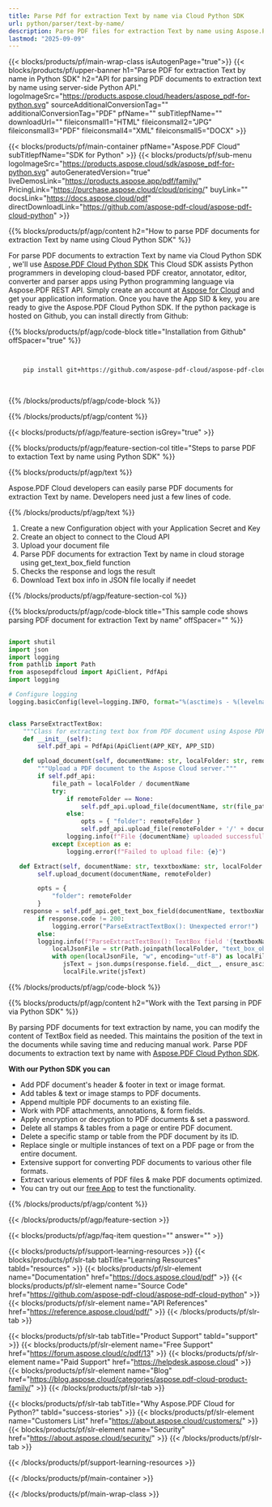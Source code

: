 ```yaml
---
title: Parse Pdf for extraction Text by name via Cloud Python SDK 
url: python/parser/text-by-name/
description: Parse PDF files for extraction Text by name using Aspose.PDF Cloud SDK for Python. Enhance discoverability and indexing.
lastmod: "2025-09-09"
---
```


{{< blocks/products/pf/main-wrap-class isAutogenPage="true">}}
{{< blocks/products/pf/upper-banner h1="Parse PDF for extraction Text by name in Python SDK" h2="API for parsing PDF documents to extraction text by name using server-side Python API." logoImageSrc="https://products.aspose.cloud/headers/aspose_pdf-for-python.svg" sourceAdditionalConversionTag="" additionalConversionTag="PDF" pfName="" subTitlepfName="" downloadUrl="" fileiconsmall1="HTML" fileiconsmall2="JPG" fileiconsmall3="PDF" fileiconsmall4="XML" fileiconsmall5="DOCX" >}}

{{< blocks/products/pf/main-container pfName="Aspose.PDF Cloud" subTitlepfName="SDK for Python" >}}
{{< blocks/products/pf/sub-menu logoImageSrc="https://products.aspose.cloud/sdk/aspose_pdf-for-python.svg"
autoGeneratedVersion="true"
liveDemosLink="https://products.aspose.app/pdf/family/" PricingLink="https://purchase.aspose.cloud/cloud/pricing/" buyLink="" docsLink="https://docs.aspose.cloud/pdf"  directDownloadLink="https://github.com/aspose-pdf-cloud/aspose-pdf-cloud-python" >}}

{{% blocks/products/pf/agp/content h2="How to parse PDF documents for extraction Text by name using Cloud Python SDK" %}}

 For parse PDF documents to extraction Text by name via Cloud Python SDK , we'll use
 [Aspose.PDF Cloud Python SDK](https://products.aspose.cloud/pdf/python/)
  This Cloud SDK assists Python programmers in developing cloud-based PDF creator, annotator, editor, converter and parser apps using Python programming language via Aspose.PDF REST API. Simply create an account at [Aspose for Cloud](https://dashboard.aspose.cloud/#/apps) and get your application information. Once you have the App SID & key, you are ready to give the Aspose.PDF Cloud Python SDK. If the python package is hosted on Github, you can install directly from Github:

{{% blocks/products/pf/agp/code-block title="Installation from Github" offSpacer="true" %}}

```bash

     
    pip install git+https://github.com/aspose-pdf-cloud/aspose-pdf-cloud-python.git
     
     

```

{{% /blocks/products/pf/agp/code-block %}}

{{% /blocks/products/pf/agp/content %}}

{{< blocks/products/pf/agp/feature-section isGrey="true" >}}

{{% blocks/products/pf/agp/feature-section-col title="Steps to parse PDF to extaction Text by name using Python SDK" %}}

{{% blocks/products/pf/agp/text %}}

 Aspose.PDF Cloud developers can easily parse PDF documents for extraction Text by name. Developers need just a few lines of code.

{{% /blocks/products/pf/agp/text %}}

1. Create a new Configuration object with your Application Secret and Key
1. Create an object to connect to the Cloud API
1. Upload your document file
1. Parse PDF documents for extraction Text by name in cloud storage using get_text_box_field function
1. Checks the response and logs the result
1. Download Text box info in JSON file locally if needet

{{% /blocks/products/pf/agp/feature-section-col %}}

{{% blocks/products/pf/agp/code-block title="This sample code shows parsing PDF document for extraction Text by name" offSpacer="" %}}

```python

import shutil
import json
import logging
from pathlib import Path
from asposepdfcloud import ApiClient, PdfApi
import logging

# Configure logging
logging.basicConfig(level=logging.INFO, format="%(asctime)s - %(levelname)s - %(message)s")


class ParseExtractTextBox:
    """Class for extracting text box from PDF document using Aspose PDF Cloud API."""
    def __init__(self):
        self.pdf_api = PdfApi(ApiClient(APP_KEY, APP_SID)

    def upload_document(self, documentName: str, localFolder: str, remoteFolder: str):
        """Upload a PDF document to the Aspose Cloud server."""
        if self.pdf_api:
            file_path = localFolder / documentName
            try:
                if remoteFolder == None:
                    self.pdf_api.upload_file(documentName, str(file_path))
                else:
                    opts = { "folder": remoteFolder }
                    self.pdf_api.upload_file(remoteFolder + '/' + documentName, file_path)
                logging.info(f"File {documentName} uploaded successfully.")
            except Exception as e:
                logging.error(f"Failed to upload file: {e}")

   def Extract(self, documentName: str, texxtboxName: str, localFolder: Path, remoteFolder: Path):
        self.upload_document(documentName, remoteFolder)

        opts = {
            "folder": remoteFolder
        }
	response = self.pdf_api.get_text_box_field(documentName, textboxName, **opts)
        if response.code != 200:
            logging.error("ParseExtractTextBox(): Unexpected error!")
        else:
	    logging.info(f"ParseExtractTextBox(): TextBox field '{textboxName}' successfully extracted from the document '{documentName}'.")
            localJsonFile = str(Path.joinpath(localFolder, "text_box_objects.json"))
            with open(localJsonFile, "w", encoding="utf-8") as localFile:            
               jsText = json.dumps(response.field.__dict__, ensure_ascii=False, default=str, indent=4)
               localFile.write(jsText)

```

{{% /blocks/products/pf/agp/code-block %}}

{{% blocks/products/pf/agp/content h2="Work with the Text parsing in PDF via Python SDK" %}}

By parsing PDF documents for text extraction by name, you can modify the content of TextBox field as needed. This maintains the position of the text in the documents while saving time and reducing manual work.
Parse PDF documents to extraction text by name with [Aspose.PDF Cloud Python SDK](https://products.aspose.cloud/pdf/python/).

**With our Python SDK you can**

+ Add PDF document's header & footer in text or image format.
+ Add tables & text or image stamps to PDF documents.
+ Append multiple PDF documents to an existing file.
+ Work with PDF attachments, annotations, & form fields.
+ Apply encryption or decryption to PDF documents & set a password.
+ Delete all stamps & tables from a page or entire PDF document.
+ Delete a specific stamp or table from the PDF document by its ID.
+ Replace single or multiple instances of text on a PDF page or from the entire document.
+ Extensive support for converting PDF documents to various other file formats.
+ Extract various elements of PDF files & make PDF documents optimized.
+ You can try out our [free App](https://products.aspose.app/pdf/) to test the functionality.

{{% /blocks/products/pf/agp/content %}}

{{< /blocks/products/pf/agp/feature-section >}}

{{< blocks/products/pf/agp/faq-item question="" answer="" >}}

{{< blocks/products/pf/support-learning-resources >}}
{{< blocks/products/pf/slr-tab tabTitle="Learning Resources" tabId="resources" >}}
{{< blocks/products/pf/slr-element name="Documentation" href="https://docs.aspose.cloud/pdf" >}}
{{< blocks/products/pf/slr-element name="Source Code" href="https://github.com/aspose-pdf-cloud/aspose-pdf-cloud-python" >}}
{{< blocks/products/pf/slr-element name="API References" href="https://reference.aspose.cloud/pdf/" >}}
{{< /blocks/products/pf/slr-tab >}}

{{< blocks/products/pf/slr-tab tabTitle="Product Support" tabId="support" >}}
{{< blocks/products/pf/slr-element name="Free Support" href="https://forum.aspose.cloud/c/pdf/13" >}}
{{< blocks/products/pf/slr-element name="Paid Support" href="https://helpdesk.aspose.cloud" >}}
{{< blocks/products/pf/slr-element name="Blog" href="https://blog.aspose.cloud/categories/aspose.pdf-cloud-product-family/" >}}
{{< /blocks/products/pf/slr-tab >}}

{{< blocks/products/pf/slr-tab tabTitle="Why Aspose.PDF Cloud for Python?" tabId="success-stories" >}}
{{< blocks/products/pf/slr-element name="Customers List" href="https://about.aspose.cloud/customers/" >}}
{{< blocks/products/pf/slr-element name="Security" href="https://about.aspose.cloud/security/" >}}
{{< /blocks/products/pf/slr-tab >}}

{{< /blocks/products/pf/support-learning-resources >}}

{{< /blocks/products/pf/main-container >}}

{{< /blocks/products/pf/main-wrap-class >}}


